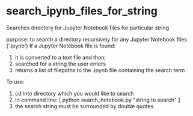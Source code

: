 # search_ipynb_files_for_string
Searches directory for Jupyter Notebook files for particular string


purpose: to search a directory recursively for any Jupyter Notebook files ('.ipynb')
If a Jupyter Notebook file is found:
1. it is converted to a text file and then;
2. searched for a string the user enters
3. returns a list of filepaths to the .ipynb file containing the search term

To use:

1. cd into directory which you would like to search
2. in command line: [ python search_notebook.py "string to search" ]
3. the search string must be surrounded by double quotes


